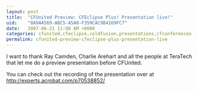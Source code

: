 ```yaml
---
layout: post
title:  "CFUnited Preview: CFEclipse Plus! Presentation live!"
uid:	"8A9AA569-ABC5-A5A0-F359CAC9B4169FC7"
date:   2007-06-21 11:08 AM +0000
categories: cfunited,cfeclipse,coldfusion,presentations,cfconferences
permalink: cfunited-preview-cfeclipse-plus-presentation-live
---
```

I want to thank Ray Camden, Charlie Arehart and all the people at TeraTech that let me do a preview presentation before CFUnited.

You can check out the recording of the presentation over at <a href="http://experts.acrobat.com/p70538852/">http://experts.acrobat.com/p70538852/</a>